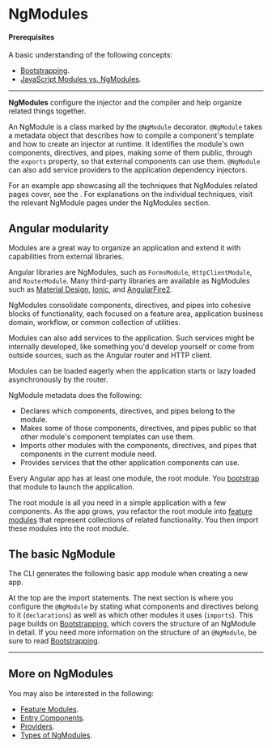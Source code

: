 # NgModules

#### Prerequisites

A basic understanding of the following concepts:
* [Bootstrapping](guide/bootstrapping).
* [JavaScript Modules vs. NgModules](guide/ngmodule-vs-jsmodule).

<hr>

**NgModules** configure the injector and the compiler and help organize related things together.

An NgModule is a class marked by the `@NgModule` decorator.
`@NgModule` takes a metadata object that describes how to compile a component's template and how to create an injector at runtime.
It identifies the module's own components, directives, and pipes,
making some of them public, through the `exports` property, so that external components can use them.
`@NgModule` can also add service providers to the application dependency injectors.

For an example app showcasing all the techniques that NgModules related pages
cover, see the <live-example></live-example>. For explanations on the individual techniques, visit the relevant NgModule pages under the NgModules
section.


## Angular modularity

Modules are a great way to organize an application and extend it with capabilities from external libraries.

Angular libraries are NgModules, such as `FormsModule`, `HttpClientModule`, and `RouterModule`.
Many third-party libraries are available as NgModules such as
<a href="https://material.angular.io/">Material Design</a>,
<a href="http://ionicframework.com/">Ionic</a>, and
<a href="https://github.com/angular/angularfire2">AngularFire2</a>.

NgModules consolidate components, directives, and pipes into
cohesive blocks of functionality, each focused on a
feature area, application business domain, workflow, or common collection of utilities.

Modules can also add services to the application.
Such services might be internally developed, like something you'd develop yourself or come from outside sources, such as the Angular router and HTTP client.

Modules can be loaded eagerly when the application starts or lazy loaded asynchronously by the router.

NgModule metadata does the following:

* Declares which components, directives, and pipes belong to the module.
* Makes some of those components, directives, and pipes public so that other module's component templates can use them.
* Imports other modules with the components, directives, and pipes that components in the current module need.
* Provides services that the other application components can use.

Every Angular app has at least one module, the root module.
You [bootstrap](guide/bootstrapping) that module to launch the application.

The root module is all you need in a simple application with a few components.
As the app grows, you refactor the root module into [feature modules](guide/feature-modules)
that represent collections of related functionality.
You then import these modules into the root module.

## The basic NgModule

The CLI generates the following basic app module when creating a new app.

<code-example path="bootstrapping/src/app/app.module.ts" region="whole-ngmodule" title="src/app/app.module.ts" linenums="false">
</code-example>

At the top are the import statements. The next section is where you configure the `@NgModule` by stating what components and directives belong to it (`declarations`) as well as which other modules it uses (`imports`). This page builds on [Bootstrapping](guide/bootstrapping), which covers the structure of an NgModule in detail. If you need more information on the structure of an `@NgModule`, be sure to read [Bootstrapping](guide/bootstrapping).

<hr />

## More on NgModules

You may also be interested in the following:
* [Feature Modules](guide/feature-modules).
* [Entry Components](guide/entry-components).
* [Providers](guide/providers).
* [Types of NgModules](guide/module-types).
